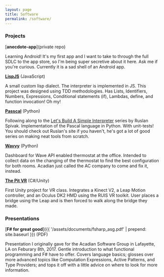 ```yaml
---
layout: page
title: Software
permalink: /software/
---
```


### Projects
[**anecdote-app**](private repo)

Learning Android! It's my first app and I want to take to through the full SDLC to the app store, so I'm being super secretive about it here. Ask me if you're curious. Currently it is a sad shell of an Android app.

[**LispJS**](https://github.com/john-patterson/lispjs) (JavaScript)

A small custom lisp dialect. The interpreter is implemented in JS. This project was designed using TDD methodologies. Has Lists, Identifiers, Numbers, Expressions, Conditional statements (if), Lambdas, define, and function invocation! Oh my!

[**Passcal**](https://github.com/john-patterson/passcal) (Python)

Following along to the [Let's Build A Simple Interpreter](https://ruslanspivak.com/lsbasi-part1/) series by Ruslan Spivak. Implementation of the Pascal language in Python. With unit-tests! You should check out Ruslan's site if you haven't, he's got a lot of good series on making neat tools from scratch.

[**Wavvy**](https://github.com/john-patterson/wavvy) (Python)

Dashboard for Wave API enabled thermostat at the office. Intended to collect data on the changing of the thermostat to find the best configuration for both rooms. Acadian just called the AC company to come and fix it, instead.

[**The Pit VR**](https://github.com/john-patterson/Build-A-Bridge) (C#/Unity)

First Unity project for VR class. Integrates a Kinect V2, a Leap Motion controller, and an Oculus DK2 HMD using the RUIS VR toolkit. User places a bridge using the Leap and is then forced to walk along the bridge they made.

### Presentations

[**F# for great good**]({{ '/assets/documents/fsharp_asg.pdf' | prepend: site.baseurl }}) (PDF)

Presentation I originally gave for the Acadian Software Group in Lafayette, LA on Feburary 8th, 2017. Gentle introduction to what functional programming and F# have to offer. Covers language basics; glosses over more advanced topics like Computation Expressions, Active Patterns, and Type Providers; and tops it off with a little advice on where to look for more information.

